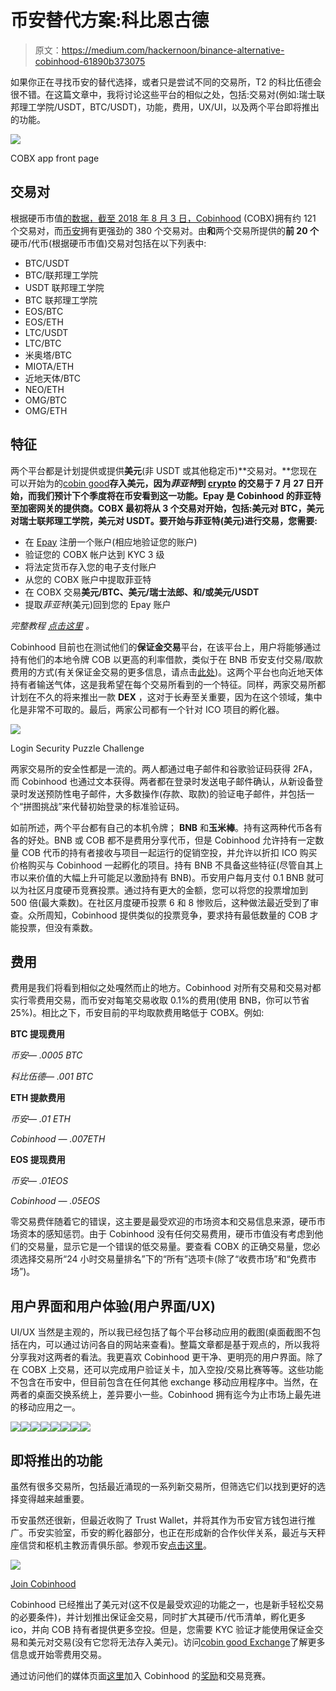 # 币安替代方案:科比恩古德

> 原文：<https://medium.com/hackernoon/binance-alternative-cobinhood-61890b373075>

如果你正在寻找币安的替代选择，或者只是尝试不同的交易所，T2 的科比伍德会很不错。在这篇文章中，我将讨论这些平台的相似之处，包括:交易对(例如:瑞士联邦理工学院/USDT，BTC/USDT)，功能，费用，UX/UI，以及两个平台即将推出的功能。

![](img/abe8e5936b1f9de1ef3728089183d926.png)

COBX app front page

## 交易对

根据硬币市值[的数据，截至 2018 年 8 月 3 日，Cobinhood](https://coinmarketcap.com/exchanges/cobinhood/) (COBX)拥有约 121 个交易对，而[币安](https://coinmarketcap.com/exchanges/binance/)拥有更强劲的 380 个交易对。由**和**两个交易所提供的**前 20 个**硬币/代币(根据硬币市值)交易对包括在以下列表中:

*   BTC/USDT
*   BTC/联邦理工学院
*   USDT 联邦理工学院
*   BTC 联邦理工学院
*   EOS/BTC
*   EOS/ETH
*   LTC/USDT
*   LTC/BTC
*   米奥塔/BTC
*   MIOTA/ETH
*   近地天体/BTC
*   NEO/ETH
*   OMG/BTC
*   OMG/ETH

## 特征

两个平台都是计划提供或提供**美元**(非 USDT 或其他稳定币)**交易对。**您现在可以开始为的[cobin good](https://hackernoon.com/tagged/cobinhood)**存入美元，因为*菲亚特*到 [crypto](https://hackernoon.com/tagged/crypto) 的交易于 7 月 27 日开始，而我们预计下个季度将在币安看到这一功能。Epay 是 Cobinhood 的菲亚特至加密网关的提供商。COBX 最初将从 3 个交易对开始，包括:美元对 BTC，美元对瑞士联邦理工学院，美元对 USDT。要开始与菲亚特(美元)进行交易，您需要:**

*   在 [Epay](http://www.epay.com/) 注册一个账户(相应地验证您的账户)
*   验证您的 COBX 帐户达到 KYC 3 级
*   将法定货币存入您的电子支付账户
*   从您的 COBX 账户中提取菲亚特
*   在 COBX 交易**美元/BTC、美元/瑞士法郎、**和/或**美元/USDT**
*   提取*菲亚特*(美元)回到您的 Epay 账户

*完整教程* [*点击这里*](https://cobinhood.zendesk.com/hc/en-us/articles/360006692852-Trading-with-fiat-tutorial) *。*

Cobinhood 目前也在测试他们的**保证金交易**平台，在该平台上，用户将能够通过持有他们的本地令牌 COB 以更高的利率借款，类似于在 BNB 币安支付交易/取款费用的方式(有关保证金交易的更多信息，请点击[此处](/cobinhood/margin-trading-funding-beta-to-begin-on-cobinhood-ff8e964b57a1?source=linkShare-5f6545e5a578-1533359697))。这两个平台也向近地天体持有者输送气体，这是我希望在每个交易所看到的一个特征。同样，两家交易所都计划在不久的将来推出一款 **DEX** ，这对于长寿至关重要，因为在这个领域，集中化是非常不可取的。最后，两家公司都有一个针对 ICO 项目的孵化器。

![](img/57c5ce95e918f085c088fcd569865bd8.png)

Login Security Puzzle Challenge

两家交易所的安全性都是一流的。两人都通过电子邮件和谷歌验证码获得 2FA，而 Cobinhood 也通过文本获得。两者都在登录时发送电子邮件确认，从新设备登录时发送预防性电子邮件，大多数操作(存款、取款)的验证电子邮件，并包括一个“拼图挑战”来代替初始登录的标准验证码。

如前所述，两个平台都有自己的本机令牌； **BNB** 和**玉米棒**。持有这两种代币各有各的好处。BNB 或 COB 都不是费用分享代币，但是 Cobinhood 允许持有一定数量 COB 代币的持有者接收与项目一起运行的促销空投，并允许以折扣 ICO 购买价格购买与 Cobinhood 一起孵化的项目。持有 BNB 不具备这些特征(尽管自其上市以来价值的大幅上升可能足以激励持有 BNB)。币安用户每月支付 0.1 BNB 就可以为社区月度硬币竞赛投票。通过持有更大的金额，您可以将您的投票增加到 500 倍(最大乘数)。在社区月度硬币投票 6 和 8 惨败后，这种做法最近受到了审查。众所周知，Cobinhood 提供类似的投票竞争，要求持有最低数量的 COB 才能投票，但没有乘数。

## 费用

费用是我们将看到相似之处嘎然而止的地方。Cobinhood 对所有交易和交易对都实行零费用交易，而币安对每笔交易收取 0.1%的费用(使用 BNB，你可以节省 25%)。相比之下，币安目前的平均取款费用略低于 COBX。例如:

**BTC 提现费用**

*币安— .0005 BTC*

*科比伍德— .001 BTC*

**ETH 提款费用**

*币安— .01 ETH*

*Cobinhood — .007ETH*

**EOS 提现费用**

*币安— .01EOS*

*Cobinhood — .05EOS*

零交易费伴随着它的错误，这主要是最受欢迎的市场资本和交易信息来源，硬币市场资本的感知惩罚。由于 Cobinhood 没有任何交易费用，硬币市值没有考虑到他们的交易量，显示它是一个错误的低交易量。要查看 COBX 的正确交易量，您必须选择交易所“24 小时交易量排名”下的“所有”选项卡(除了“收费市场”和“免费市场”)。

## 用户界面和用户体验(用户界面/UX)

UI/UX 当然是主观的，所以我已经包括了每个平台移动应用的截图(桌面截图不包括在内，可以通过访问各自的网站来查看)。整篇文章都是基于观点的，所以我将分享我对这两者的看法。我更喜欢 Cobinhood 更干净、更明亮的用户界面。除了在 COBX 上交易，还可以完成用户验证关卡，加入空投/交易比赛等等。这些功能不包含在币安中，但目前包含在任何其他 exchange 移动应用程序中。当然，在两者的桌面交换系统上，差异要小一些。Cobinhood 拥有迄今为止市场上最先进的移动应用之一。

![](img/9f6a7e7b6f7f9ca723d27b4a401384cc.png)![](img/dad9c9ef0a371bacfde79974113ac0a0.png)![](img/80baf0574cee8d2760433664b39f1da6.png)![](img/37bea93d5acebeeeb89c32fe429602ef.png)![](img/6c0f000c1070ec82fb9d96073a44eec1.png)![](img/8d0250b2a7c03f4cf1a3f520fcbb41f1.png)![](img/a847f1d4d084a49cbf8607ae1fed363b.png)![](img/c465c268169b083083132221b7d8d5a0.png)

## **即将推出的功能**

虽然有很多交易所，包括最近涌现的一系列新交易所，但筛选它们以找到更好的选择变得越来越重要。

币安虽然还很新，但最近收购了 Trust Wallet，并将其作为币安官方钱包进行推广。币安实验室，币安的孵化器部分，也正在形成新的合作伙伴关系，最近与天秤座信贷和枢机主教沥青俱乐部。参观币安[点击这里](http://binance.com)。

![](img/1da9ad4d80efba1de61bb35228768416.png)

[Join Cobinhood](https://cobinhood.com?referrerId=02f28225-d0b6-40ae-adae-59c33023cce5)

Cobinhood 已经推出了美元对(这不仅是最受欢迎的功能之一，也是新手轻松交易的必要条件)，并计划推出保证金交易，同时扩大其硬币/代币清单，孵化更多 ico，并向 COB 持有者提供更多空投。但是，您需要 KYC 验证才能使用保证金交易和美元对交易(没有它您将无法存入美元)。访问[cobin good Exchange](https://cobinhood.com?referrerId=02f28225-d0b6-40ae-adae-59c33023cce5)了解更多信息或开始零费用交易。

通过访问他们的媒体页面[这里](/cobinhood/bounty-program-usd-on-cobinhood-exchange-c60d57c92dd7)加入 Cobinhood 的[奖励](https://cobinhood.com/fiat-deposit-withdrawal-cryptocurrency-exchange)和交易竞赛。